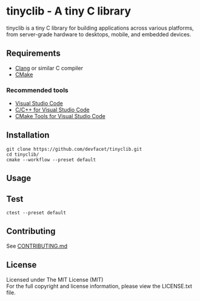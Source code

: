 # tinyclib - A tiny C library

tinyclib is a tiny C library for building applications across various platforms, 
from server-grade hardware to desktops, mobile, and embedded devices.

## Requirements

- [Clang](https://clang.llvm.org/) or similar C compiler
- [CMake](https://cmake.org/)

### Recommended tools

- [Visual Studio Code](https://code.visualstudio.com/)
- [C/C++ for Visual Studio Code](https://marketplace.visualstudio.com/items?itemName=ms-vscode.cpptools)
- [CMake Tools for Visual Studio Code](https://marketplace.visualstudio.com/items?itemName=ms-vscode.cmake-tools)

## Installation

```shell
git clone https://github.com/devfacet/tinyclib.git
cd tinyclib/
cmake --workflow --preset default
```

## Usage

## Test

```shell
ctest --preset default
```

## Contributing

See [CONTRIBUTING.md](CONTRIBUTING.md)

## License

Licensed under The MIT License (MIT)  
For the full copyright and license information, please view the LICENSE.txt file.
